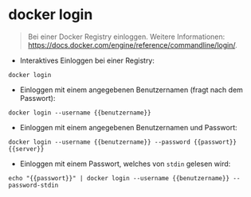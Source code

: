 # docker login

> Bei einer Docker Registry einloggen.
> Weitere Informationen: <https://docs.docker.com/engine/reference/commandline/login/>.

- Interaktives Einloggen bei einer Registry:

`docker login`

- Einloggen mit einem angegebenen Benutzernamen (fragt nach dem Passwort):

`docker login --username {{benutzername}}`

- Einloggen mit einem angegebenen Benutzernamen und Passwort:

`docker login --username {{benutzername}} --password {{passwort}} {{server}}`

- Einloggen mit einem Passwort, welches von `stdin` gelesen wird:

`echo "{{passwort}}" | docker login --username {{benutzername}} --password-stdin`
